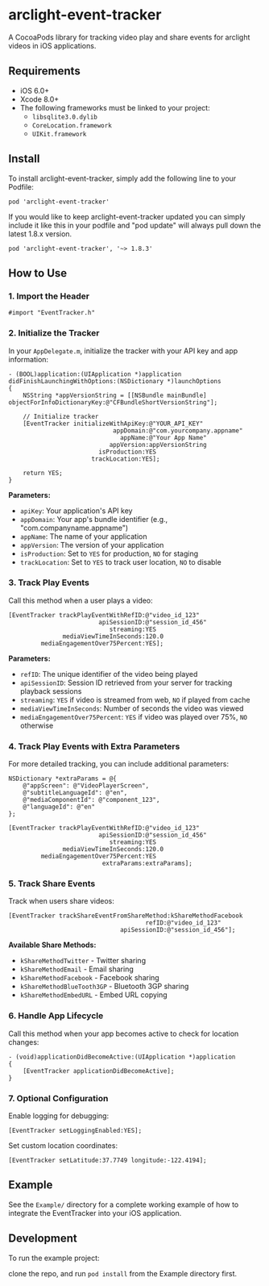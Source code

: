 # arclight-event-tracker

A CocoaPods library for tracking video play and share events for arclight videos in iOS applications.

## Requirements

- iOS 6.0+
- Xcode 8.0+
- The following frameworks must be linked to your project:
  - `libsqlite3.0.dylib`
  - `CoreLocation.framework`
  - `UIKit.framework`

## Install

To install arclight-event-tracker, simply add the following line to your Podfile:

	pod 'arclight-event-tracker'

If you would like to keep arclight-event-tracker updated you can simply include it like this in your podfile and "pod update" will always pull down the latest 1.8.x version. 

	pod 'arclight-event-tracker', '~> 1.8.3'

## How to Use

### 1. Import the Header

```objc
#import "EventTracker.h"
```

### 2. Initialize the Tracker

In your `AppDelegate.m`, initialize the tracker with your API key and app information:

```objc
- (BOOL)application:(UIApplication *)application didFinishLaunchingWithOptions:(NSDictionary *)launchOptions
{
    NSString *appVersionString = [[NSBundle mainBundle] objectForInfoDictionaryKey:@"CFBundleShortVersionString"];
    
    // Initialize tracker
    [EventTracker initializeWithApiKey:@"YOUR_API_KEY"
                             appDomain:@"com.yourcompany.appname"
                               appName:@"Your App Name"
                            appVersion:appVersionString
                         isProduction:YES
                       trackLocation:YES];
    
    return YES;
}
```

**Parameters:**
- `apiKey`: Your application's API key
- `appDomain`: Your app's bundle identifier (e.g., "com.companyname.appname")
- `appName`: The name of your application
- `appVersion`: The version of your application
- `isProduction`: Set to `YES` for production, `NO` for staging
- `trackLocation`: Set to `YES` to track user location, `NO` to disable

### 3. Track Play Events

Call this method when a user plays a video:

```objc
[EventTracker trackPlayEventWithRefID:@"video_id_123"
                         apiSessionID:@"session_id_456"
                            streaming:YES
               mediaViewTimeInSeconds:120.0
         mediaEngagementOver75Percent:YES];
```

**Parameters:**
- `refID`: The unique identifier of the video being played
- `apiSessionID`: Session ID retrieved from your server for tracking playback sessions
- `streaming`: `YES` if video is streamed from web, `NO` if played from cache
- `mediaViewTimeInSeconds`: Number of seconds the video was viewed
- `mediaEngagementOver75Percent`: `YES` if video was played over 75%, `NO` otherwise

### 4. Track Play Events with Extra Parameters

For more detailed tracking, you can include additional parameters:

```objc
NSDictionary *extraParams = @{
    @"appScreen": @"VideoPlayerScreen",
    @"subtitleLanguageId": @"en",
    @"mediaComponentId": @"component_123",
    @"languageId": @"en"
};

[EventTracker trackPlayEventWithRefID:@"video_id_123"
                         apiSessionID:@"session_id_456"
                            streaming:YES
               mediaViewTimeInSeconds:120.0
         mediaEngagementOver75Percent:YES
                          extraParams:extraParams];
```

### 5. Track Share Events

Track when users share videos:

```objc
[EventTracker trackShareEventFromShareMethod:kShareMethodFacebook
                                      refID:@"video_id_123"
                               apiSessionID:@"session_id_456"];
```

**Available Share Methods:**
- `kShareMethodTwitter` - Twitter sharing
- `kShareMethodEmail` - Email sharing
- `kShareMethodFacebook` - Facebook sharing
- `kShareMethodBlueTooth3GP` - Bluetooth 3GP sharing
- `kShareMethodEmbedURL` - Embed URL copying

### 6. Handle App Lifecycle

Call this method when your app becomes active to check for location changes:

```objc
- (void)applicationDidBecomeActive:(UIApplication *)application
{
    [EventTracker applicationDidBecomeActive];
}
```

### 7. Optional Configuration

Enable logging for debugging:

```objc
[EventTracker setLoggingEnabled:YES];
```

Set custom location coordinates:

```objc
[EventTracker setLatitude:37.7749 longitude:-122.4194];
```

## Example

See the `Example/` directory for a complete working example of how to integrate the EventTracker into your iOS application.

## Development

To run the example project:

 clone the repo, and run `pod install` from the Example directory first.